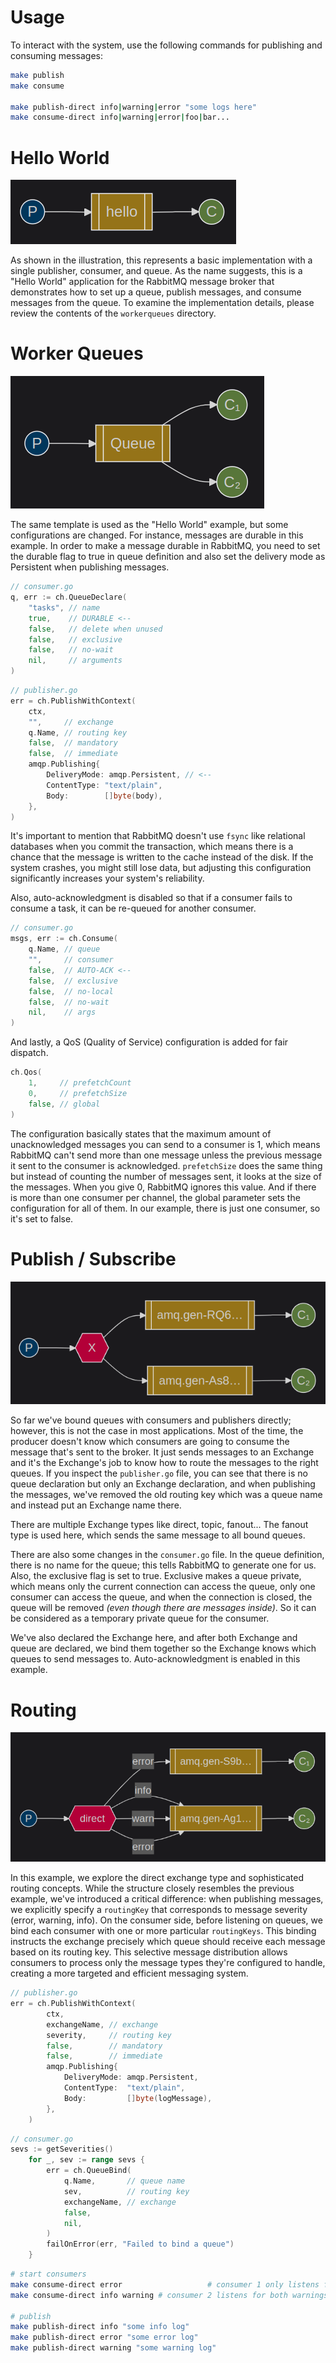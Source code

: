 # Usage
To interact with the system, use the following commands for publishing and consuming messages:
```bash
make publish
make consume

make publish-direct info|warning|error "some logs here"
make consume-direct info|warning|error|foo|bar...
```

# Hello World
![Hello World](./img/hello-world.png)

As shown in the illustration, this represents a basic implementation with a single publisher, consumer, and queue. As the name suggests, this is a "Hello World" application for the RabbitMQ message broker that demonstrates how to set up a queue, publish messages, and consume messages from the queue. To examine the implementation details, please review the contents of the `workerqueues` directory.

# Worker Queues
![Work Queues](./img/work-queues.png)

The same template is used as the "Hello World" example, but some configurations are changed. For instance, messages are durable in this example. In order to make a message durable in RabbitMQ, you need to set the durable flag to true in queue definition and also set the delivery mode as Persistent when publishing messages.
```go
// consumer.go
q, err := ch.QueueDeclare(
	"tasks", // name
	true,    // DURABLE <--
	false,   // delete when unused
	false,   // exclusive
	false,   // no-wait
	nil,     // arguments
)
```

```go
// publisher.go
err = ch.PublishWithContext(
	ctx,
	"",     // exchange
	q.Name, // routing key
	false,  // mandatory
	false,  // immediate
	amqp.Publishing{
		DeliveryMode: amqp.Persistent, // <--
		ContentType: "text/plain",
		Body:        []byte(body),
	},
)
```

It's important to mention that RabbitMQ doesn't use `fsync` like relational databases when you commit the transaction, which means there is a chance that the message is written to the cache instead of the disk. If the system crashes, you might still lose data, but adjusting this configuration significantly increases your system's reliability.

Also, auto-acknowledgment is disabled so that if a consumer fails to consume a task, it can be re-queued for another consumer.

```go
// consumer.go
msgs, err := ch.Consume(
	q.Name, // queue
	"",     // consumer
	false,  // AUTO-ACK <--
	false,  // exclusive
	false,  // no-local
	false,  // no-wait
	nil,    // args
)
```

And lastly, a QoS (Quality of Service) configuration is added for fair dispatch.
```go
ch.Qos(
	1,     // prefetchCount
	0,     // prefetchSize
	false, // global
)
```

The configuration basically states that the maximum amount of unacknowledged messages you can send to a consumer is 1, which means RabbitMQ can't send more than one message unless the previous message it sent to the consumer is acknowledged. `prefetchSize` does the same thing but instead of counting the number of messages sent, it looks at the size of the messages. When you give 0, RabbitMQ ignores this value. And if there is more than one consumer per channel, the global parameter sets the configuration for all of them. In our example, there is just one consumer, so it's set to false.

# Publish / Subscribe
![Publish / Subscribe](./img/pub-sub.png)

So far we've bound queues with consumers and publishers directly; however, this is not the case in most applications. Most of the time, the producer doesn't know which consumers are going to consume the message that's sent to the broker. It just sends messages to an Exchange and it's the Exchange's job to know how to route the messages to the right queues. If you inspect the `publisher.go` file, you can see that there is no queue declaration but only an Exchange declaration, and when publishing the messages, we've removed the old routing key which was a queue name and instead put an Exchange name there.

There are multiple Exchange types like direct, topic, fanout... The fanout type is used here, which sends the same message to all bound queues.

There are also some changes in the `consumer.go` file. In the queue definition, there is no name for the queue; this tells RabbitMQ to generate one for us. Also, the exclusive flag is set to true. Exclusive makes a queue private, which means only the current connection can access the queue, only one consumer can access the queue, and when the connection is closed, the queue will be removed *(even though there are messages inside)*. So it can be considered as a temporary private queue for the consumer.

We've also declared the Exchange here, and after both Exchange and queue are declared, we bind them together so the Exchange knows which queues to send messages to. Auto-acknowledgment is enabled in this example.

# Routing
![Routing](./img/routing.png)

In this example, we explore the direct exchange type and sophisticated routing concepts. While the structure closely resembles the previous example, we've introduced a critical difference: when publishing messages, we explicitly specify a `routingKey` that corresponds to message severity (error, warning, info). On the consumer side, before listening on queues, we bind each consumer with one or more particular `routingKeys`. This binding instructs the exchange precisely which queue should receive each message based on its routing key. This selective message distribution allows consumers to process only the message types they're configured to handle, creating a more targeted and efficient messaging system.
```go
// publisher.go
err = ch.PublishWithContext(
		ctx,
		exchangeName, // exchange
		severity,     // routing key
		false,        // mandatory
		false,        // immediate
		amqp.Publishing{
			DeliveryMode: amqp.Persistent,
			ContentType:  "text/plain",
			Body:         []byte(logMessage),
		},
	)
```

```go
// consumer.go
sevs := getSeverities()
	for _, sev := range sevs {
		err = ch.QueueBind(
			q.Name,       // queue name
			sev,          // routing key
			exchangeName, // exchange
			false,
			nil,
		)
		failOnError(err, "Failed to bind a queue")
	}
```

```bash
# start consumers
make consume-direct error                   # consumer 1 only listens for errors
make consume-direct info warning # consumer 2 listens for both warnings and info logs

# publish
make publish-direct info "some info log"
make publish-direct error "some error log"
make publish-direct warning "some warning log"
```